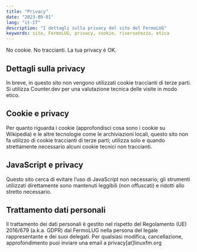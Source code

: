 ```yaml
---
title: "Privacy"
date: "2023-09-01"
lang: "it-IT"
description: "I dettagli sulla privacy del sito del FermoLUG"
keywords: sito, FermoLUG, privacy, cookie, riservatezza, etica
---
```

No cookie.
No traccianti.
La tua privacy è OK.

## Dettagli sulla privacy

In breve, in questo sito non vengono utilizzati cookie traccianti di terze parti. Si utilizza Counter.dev per una valutazione tecnica delle visite in modo etico.

## Cookie e privacy

Per quanto riguarda i cookie (approfondisci cosa sono i cookie su Wikipedia) e le altre tecnologie come le archiviazioni locali, questo sito non fa utilizzo di cookie traccianti di terze parti; utilizza solo e quando strettamente necessario alcuni cookie tecnici non traccianti.

## JavaScript e privacy

Questo sito cerca di evitare l’uso di JavaScript non necessario; gli strumenti utilizzati direttamente sono mantenuti leggibili (non offuscati) e ridotti allo stretto necessario.

## Trattamento dati personali

Il trattamento dei dati personali è gestito nel rispetto del Regolamento (UE) 2016/679 (a.k.a. GDPR) dal FermoLUG nella persona del legale rappresentante e dei suoi delegati.
Per qualsiasi modifica, cancellazione, approfondimento puoi inviare una email a privacy[at]linuxfm.org
